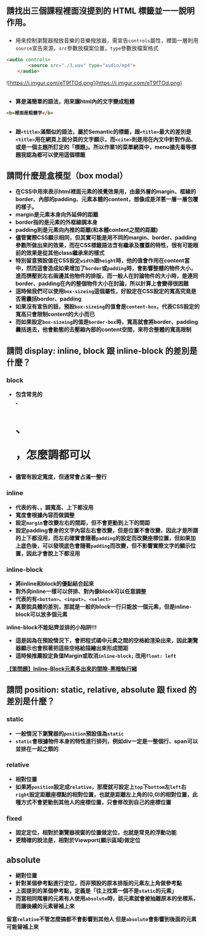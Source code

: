 ﻿## 請找出三個課程裡面沒提到的 HTML 標籤並一一說明作用。

### <audio>

- 用來控制瀏覽器撥放音樂的音樂撥放器，需宣告`controls`屬性，裡面一層則用`source`宣告來源，`src`參數放檔案位置，`type`參數放檔案格式

```html
<audio controls>
        <source src="./3.wav" type="audio/mp4">                
    </audio>
```

![https://i.imgur.com/eT9fTOd.png](https://i.imgur.com/eT9fTOd.png)

## <b>

- 算是滿簡單的語法，用來讓html內的文字變成粗體

```html
<b>裡面是粗體字</b>
```

## <cite>

- 跟`<title>`滿類似的語法，屬於Semantic的標籤，跟`<title>`最大的差別是`<title>`用在網頁上面分頁的文字顯示，而`<cite>`則是用在內文中針對作品、或是一個主題所訂定的「標題」。所以作業1的菜單網頁中，menu搶先看等標題我認為都可以使用這個標籤

## 請問什麼是盒模型（box modal）

- 在CSS中用來表示html裡面元素的視覺效果用，由最外層的margin、框線的border、內部的padding、元素本體的content，想像成是洋蔥一層一層包覆的樣子。
- margin是元素本身向外延伸的距離
- border指的是元素的外框線調本身
- padding則是元素向內推的距離(和本體content之間的距離)
- 儘管實際CSS顯示相同，但其實可能是用不同的margin、border、padding參數所做出來的效果，而在CSS標籤語法含有繼承及覆蓋的特性，很有可能眼前的效果是從其他class繼承來的樣式
- 特別留意預設值在CSS設定`width`跟`height`時，他的值會作用在content當中，然而這會造成如果增加了`border`或`padding`時，會影響整體的物件大小，進而擠壓到左右兩邊其他物件的排版，而一般人在討論物件的大小時，是連同border、padding在內的整個物件大小在討論，所以計算上會變得很困難
- 這時候我們可以使用`box-sizeing`這個屬性，好設定在CSS設定的寬高究竟是否需囊括border、padding
- 如果沒有宣告的話，預設`box-sizeing`的值會是`content-box`，代表CSS設定的寬高只會限制content的大小而已
- 而如果設定`box-sizeing`的值是`border-box`時，寬高就會將border、padding囊括進去，他會動態的去壓縮內部的content空間，來符合整體的寬高限制

## 請問 display: inline, block 跟 inline-block 的差別是什麼？

### block

- 包含常見的<div>、<h1>、<p>，怎麼調都可以
- 儘管有設定寬度，但通常會占滿一整行

### inline

- 代表的有<span>、<a>，調寬高、上下都沒用
- 寬度會根據內容而做調整
- 設定`margin`會改變左右的間距，但不會更動到上下的間距
- 設定padding會身的文字內容左右會改變，但是位置不會改變，因此才是所謂的上下都沒用，而左右確實會隨著`padding`的設定而改變座標位置，但如果加上底色後，可以發現底色會隨著`padding`而改變，但不影響實際文字的顯示位置，因此才會說上下都沒用

### inline-block

- 將iinline和block的優點結合起來
- 對外向inline一樣可以併排、對內像block可以任意調整
- 代表的有`<button>`、`<input>`、`<select>`
- 真要說具體的差別，那就是一般的block一行只能放一個元素，但是inline-block可以放多個元素

inline-block不能貼齊並排的小陷阱!!!

- 這是因為在預設情況下，會把程式碼中元素之間的空格給渲染出來，因此瀏覽器顯示也會照著把這些空格給描繪出來形成間距
- 這時候推薦設定負值Margin或取消`inline-block;` 改用`float: left`

[【笨問題】Inline-Block元素多出來的間隙-黑暗執行緒](https://blog.darkthread.net/blog/inline-block-redundant-space/)

## 請問 position: static, relative, absolute 跟 fixed 的差別是什麼？

### static

- 一般情況下瀏覽器的`position`預設值為`static`
- `static`會根據物件本身的特性進行排列，例如div一定是一整個行、span可以並排在一起之類的

### relative

- 相對位置
- 如果將`position`設定成`relative`，那麼就可設定上`top`下`bottom`左`left`右`right`設定距離座標點的相對位置，也就是距離左上角的(0,0)的相對位置，此種方式不會更動到其他人的座標位置，只會修改到自己的座標位置

### fixed

- 固定定位，相對於瀏覽器視窗的位置做定位，也就是常見的浮動功能
- 更精確的說法是，相對於Viewport(顯示區域)做定位

## absolute

- 絕對位置
- 針對某個參考點進行定位，而非預設的原本排版的元素左上角做參考點
- 上面提到的某個參考點，定義是「往上找第一個不是`static`的元素」
- 而當相同階層的元素有人使用`absolute`時，該元素就會被抽離原本的坐標系，而讓後續的元素替補上來

留意`relative`不管怎麼搞都不會影響到其他人
但是`absolute`會影響到後面的元素可能替補上來